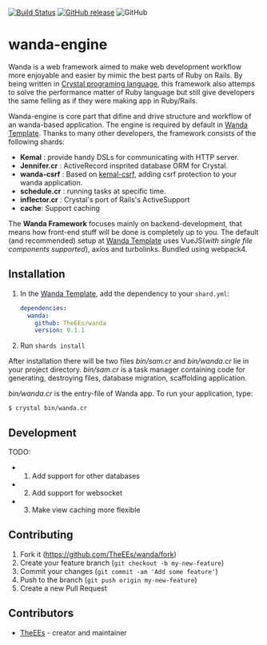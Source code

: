 [![Build Status](https://travis-ci.org/TheEEs/wanda-engine.svg?branch=master)](https://travis-ci.org/TheEEs/wanda-engine)
[![GitHub release](https://img.shields.io/github/release/TheEEs/wanda-engine.svg)](https://github.com/TheEEs/wanda-engine/releases)
![GitHub](https://img.shields.io/github/license/TheEEs/wanda-engine)
# wanda-engine
Wanda is a web framework aimed to make web development workflow more enjoyable and easier by mimic the best parts of Ruby on Rails. By being written in [Crystal programing language](https://github.com/crystal-lang/crystal), this framework also attemps to solve the performance matter of Ruby language but still give developers the same felling as if they were making app in Ruby/Rails.

Wanda-engine is core part that difine and drive structure and workflow of an wanda-based application. The engine is required by default in [Wanda Template](https://github.com/TheEEs/wanda). Thanks to many other developers, the framework consists of the following shards:

* **Kemal** : provide handy DSLs for communicating with HTTP server.
* **Jennifer.cr** : ActiveRecord insprited database ORM for Crystal.
* **wanda-csrf** : Based on [kemal-csrf](https://github.com/kemalcr/kemal-csrf), adding csrf protection to your wanda application.
* **schedule.cr** : running tasks at specific time. 
* **inflector.cr** : Crystal's port of Rails's ActiveSupport
* **cache**: Support caching

The **Wanda Framework** focuses mainly on backend-development, that means how front-end stuff will be done is completely up to you. The default (and recommended) setup at [Wanda Template](https://github.com/TheEEs/wanda) uses VueJS(*with single file components supported*), axios and turbolinks. Bundled using webpack4.

## Installation

1. In the [Wanda Template](https://github.com/TheEEs/wanda), add the dependency to your `shard.yml`:

   ```yaml
   dependencies:
     wanda:
       github: TheEEs/wanda
       version: 0.1.1
   ```

2. Run `shards install`

After installation there will be two files *bin/sam.cr* and *bin/wanda.cr* lie in your project directory. *bin/sam.cr* is a task manager containing code for generating, destroying files, database migration, scaffolding application.

*bin/wanda.cr* is the entry-file of Wanda app. To run your application, type:
```shell
$ crystal bin/wanda.cr
```

## Development

TODO: 
* 1. Add support for other databases
* 2. Add support for websocket
* 3. Make view caching more flexible

## Contributing

1. Fork it (<https://github.com/TheEEs/wanda/fork>)
2. Create your feature branch (`git checkout -b my-new-feature`)
3. Commit your changes (`git commit -am 'Add some feature'`)
4. Push to the branch (`git push origin my-new-feature`)
5. Create a new Pull Request

## Contributors

- [TheEEs](https://github.com/ThEEs) - creator and maintainer
